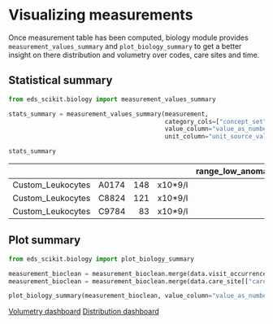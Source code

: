 # Visualizing measurements

Once measurement table has been computed, biology module provides ```measurement_values_summary``` and ```plot_biology_summary``` to get a better insight on there distribution and volumetry over codes, care sites and time.

## Statistical summary

```python
from eds_scikit.biology import measurement_values_summary

stats_summary = measurement_values_summary(measurement,
                                           category_cols=["concept_set", "GLIMS_ANABIO_concept_code", "GLIMS_LOINC_concept_code"],
                                           value_column="value_as_number",
                                           unit_column="unit_source_value")

stats_summary

```

|                   |       |     |         |   range_low_anomaly_count |   range_high_anomaly_count |   measurement_count |   value_as_number_count |   value_as_number_mean |   value_as_number_std |   value_as_number_min |   value_as_number_25% |   value_as_number_50% |   value_as_number_75% |   value_as_number_max |
|:------------------|:------|----:|:--------|--------------------------:|---------------------------:|--------------------:|------------------------:|-----------------------:|----------------------:|----------------------:|----------------------:|----------------------:|----------------------:|----------------------:|
| Custom_Leukocytes | A0174 | 148 | x10*9/l |                       813 |                       1099 |               11857 |                   11857 |                     21 |                    18 |                     0 |                    25 |                    50 |                    75 |                   100 |
| Custom_Leukocytes | C8824 | 121 | x10*9/l |                      1166 |                       1196 |               11821 |                   11821 |                     20 |                    20 |                     0 |                    25 |                    50 |                    75 |                   100 |
| Custom_Leukocytes | C9784 |  83 | x10*9/l |                       935 |                        902 |               11082 |                   11082 |                     10 |                    16 |                     0 |                    25 |                    50 |                    75 |                   100 |


## Plot summary

```python
from eds_scikit.biology import plot_biology_summary

measurement_bioclean = measurement_bioclean.merge(data.visit_occurrence[["care_site_id", "visit_occurrence_id"]], on="visit_occurrence_id")
measurement_bioclean = measurement_bioclean.merge(data.care_site[["care_site_id", "care_site_short_name"]], on="care_site_id")

plot_biology_summary(measurement_bioclean, value_column="value_as_number")

```

[Volumetry dashboard](../../_static/biology/viz/interactive_volumetry.html)
[Distribution dashboard](../../_static/biology/viz/interactive_distribution.html)
